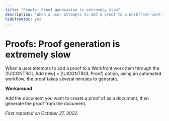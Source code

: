 ```yaml
---
title: "Proofs: Proof generation is extremely slow"
description: "When a user attempts to add a proof to a Workfront work item through the Add new > Proof option, using an automated workflow, the proof takes several minutes to generate."
hidefromtoc: yes
---
```


# Proofs: Proof generation is extremely slow

<!--This article is on the WF and WFP TOCs-->

When a user attempts to add a proof to a Workfront work item through the [!UICONTROL Add new] > [!UICONTROL Proof] option, using an automated workflow, the proof takes several minutes to generate.

**Workaround**

Add the document you want to create a proof of as a document, then generate the proof from the document.

_First reported on October 27, 2022._


